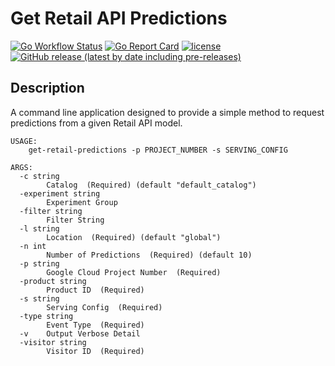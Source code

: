 # Get Retail API Predictions
[![Go Workflow Status](https://github.com/winterlabs-dev/get-retail-predictions/workflows/Go/badge.svg)](https://github.com/winterlabs-dev/get-retail-predictions/actions/workflows/go.yml)&nbsp;[![Go Report Card](https://goreportcard.com/badge/github.com/winterlabs-dev/get-retail-predictions)](https://goreportcard.com/report/github.com/winterlabs-dev/get-retail-predictions)&nbsp;[![license](https://img.shields.io/github/license/winterlabs-dev/get-retail-predictions.svg)](https://github.com/winterlabs-dev/get-retail-predictions/blob/main/LICENSE)&nbsp;[![GitHub release (latest by date including pre-releases)](https://img.shields.io/github/v/release/winterlabs-dev/get-retail-predictions?include_prereleases)](https://github.com/winterlabs-dev/get-retail-predictions/releases)


## Description
A command line application designed to provide a simple method to request predictions from a given Retail API model.

```
USAGE:
    get-retail-predictions -p PROJECT_NUMBER -s SERVING_CONFIG

ARGS:
  -c string
    	Catalog  (Required) (default "default_catalog")
  -experiment string
    	Experiment Group
  -filter string
    	Filter String
  -l string
    	Location  (Required) (default "global")
  -n int
    	Number of Predictions  (Required) (default 10)
  -p string
    	Google Cloud Project Number  (Required)
  -product string
    	Product ID  (Required)
  -s string
    	Serving Config  (Required)
  -type string
    	Event Type  (Required)
  -v	Output Verbose Detail
  -visitor string
    	Visitor ID  (Required)
```
